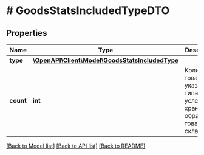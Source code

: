 # # GoodsStatsIncludedTypeDTO

## Properties

Name | Type | Description | Notes
------------ | ------------- | ------------- | -------------
**type** | [**\OpenAPI\Client\Model\GoodsStatsIncludedType**](GoodsStatsIncludedType.md) |  | [optional]
**count** | **int** | Количество товара для указанного типа условий хранения и обработки товара на складе. | [optional]

[[Back to Model list]](../../README.md#models) [[Back to API list]](../../README.md#endpoints) [[Back to README]](../../README.md)
